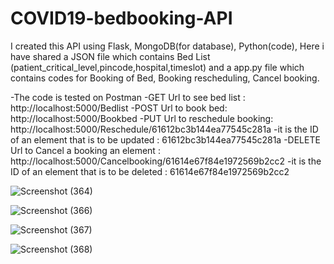 # COVID19-bedbooking-API

I created this API using Flask, MongoDB(for database), Python(code), 
Here i have shared a JSON file which  contains Bed List (patient_critical_level,pincode,hospital,timeslot) and a app.py 
file which contains codes for Booking of Bed, Booking rescheduling, Cancel booking.

-The code is tested on Postman
-GET Url to see bed list : http://localhost:5000/Bedlist
-POST Url to book bed: http://localhost:5000/Bookbed
-PUT Url to reschedule booking: http://localhost:5000/Reschedule/61612bc3b144ea77545c281a
-it is the ID of an element that is to be updated : 61612bc3b144ea77545c281a
-DELETE Url to Cancel a booking an element : http://localhost:5000/Cancelbooking/61614e67f84e1972569b2cc2
-it is the ID of an element that is to be deleted : 61614e67f84e1972569b2cc2


![Screenshot (364)](https://user-images.githubusercontent.com/52618132/136654646-6dec25b9-a6d2-4819-a600-3bf0e301d4ea.png)

![Screenshot (366)](https://user-images.githubusercontent.com/52618132/136654794-bb56ceef-1cb1-4857-ac83-a381d09b174e.png)

![Screenshot (367)](https://user-images.githubusercontent.com/52618132/136654796-0fb08199-d626-47db-a157-8a15211bde03.png)

![Screenshot (368)](https://user-images.githubusercontent.com/52618132/136654797-6b710bd6-0095-4acc-97ee-a9d30da35d6d.png)


